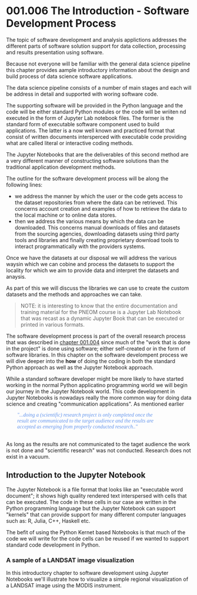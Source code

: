 # 001.006 The Introduction - Software Development Process

The topic of software development and analysis applictions addresses the different parts of software solution support for data collection, processing and results presentation using software.

Because not everyone will be familiar with the general data science pipeline this chapter provides aample introductory information about the design and build process of data science software applications.

The data science pipeline consists of a number of main stages and each will be address in detail and supported with woring software code. 

The supporting software will be provided in the Python language and the code will be either standard Python modules or the code will be wriiten nd executed in the form of Jupyter Lab notebook files. The former is the standard form of executable software component used to build applications. The latter is a now well known and practiced format that consist of written documents intersperced with executable code providing what are called literal or interactive coding methods. 

The Jupyter Notebooks that are the deliverables of this second method are a very different manner of constructing software solutions than the traditional application development methods.

The outline for the software development process will be along the following lines:

* we address the manner by which the user or the code gets access to the dataset repositories from where the data can be retrieved. This concerns account creation and examples of how to retrieve the data to the local machine or to online data stores.
* then we address the various means by which the data can be downloaded. This concerns manual downloads of files and datasets from the sourcing agencies, downloading datasets using third party tools and libraries and finally creating proprietary download tools to interact programmatically with the providers systems.

Once we have the datasets at our disposal we will address the various waysin which we can cobine and process the datasets to support the locality for which we aim to provide data and interpret the datasets and anaysis.

As part of this we will discuss the libraries we can use to create the custom datasets and the methods and approaches we can take.

> NOTE: it is interesting to know that the entire documentation and training material for the PNEOM course is a Jupyter Lab Notebook that was recast as a dynamic Jupyter Book that can be executed or printed in various formats.

The software development process is part of the overall research process that was described in [chapter 001.004](./220927.001.004%20The%20Introduction%20-%20The%20Research%20Process.md) since much of the "work that is done in the project" is done using software; either self-created or in the form of software libraries. In this chapter on the software develompent process we will dive deeper into the **how** of doing the coding in both the standard Python approach as well as the Jupyter Notebook approach.

While a standard software developer might be more likely to have started working in the normal Python applicatino programming world we will begin our journey in the Jupyter Notebook world. This code development in Jupyter Notebooks is nowadays really the more common way for doing data science and creating "communication applications". As mentioned earlier 


<div style="width:75%;margin: auto;margin-left:30px;margin-bottom:30px;color:cornflowerblue;font-style:italic;font-family:serif">    
"...doing a (scientific) research project is only completed once the result are communicated to the target audience and the results are accepted as emerging from properly conducted research.."
</div>

As long as the results are not communicated to the taget audience the work is not done and "scientific research" was not conducted. Research does not exist in a vacuum.

## Introduction to the Jupyter Notebook

The Jupyter Notebook is a file format that looks like an "executable word document"; it shows high quality rendered text interspersed with cells that can be executed. The code in these cells in our case are written in the Python programming language but the Jupyter Notebook can support "kernels" that can provide support for many different computer languages such as: R, Julia, C++, Haskell etc.

The befit of using the Python Kernet based Notebooks is that much of the code we will write for the code cells can be reused if we wanted to support standard code development in Python.

### A sample of a LANDSAT image visualization

In this introductory chapter to software development using Jupyter Notebooks we'll illustrate how to visualize a simple regional visualization of a LANDSAT image using the MODIS instrument.


